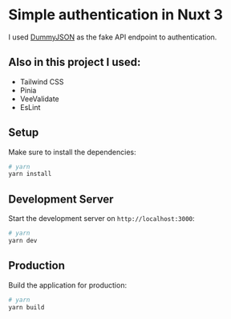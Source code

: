 # Simple authentication in Nuxt 3

I used [DummyJSON](https://dummyjson.com/) as the fake API endpoint to authentication.

## Also in this project I used:

 - Tailwind CSS
 - Pinia
 - VeeValidate
 - EsLint

## Setup

Make sure to install the dependencies:

```bash
# yarn
yarn install
```

## Development Server

Start the development server on `http://localhost:3000`:

```bash
# yarn
yarn dev
```

## Production

Build the application for production:

```bash
# yarn
yarn build
```
